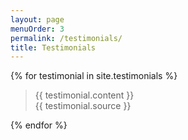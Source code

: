 ```yaml
---
layout: page
menuOrder: 3
permalink: /testimonials/
title: Testimonials
---
```


{% for testimonial in site.testimonials %}
<blockquote class="c-testimonial">
    <div class="c-testimonial__content">{{ testimonial.content }}</div>
    <footer class="c-testimonial__source">{{ testimonial.source }}</footer>
</blockquote>
{% endfor %}
